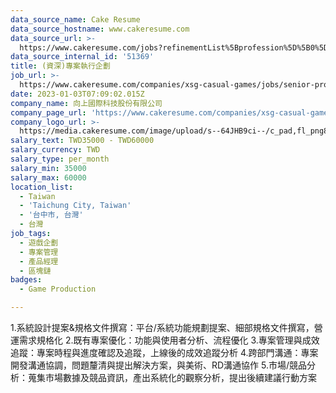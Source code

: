 ```yaml
---
data_source_name: Cake Resume
data_source_hostname: www.cakeresume.com
data_source_url: >-
  https://www.cakeresume.com/jobs?refinementList%5Bprofession%5D%5B0%5D=game-production&range%5Bsalary_range%5D%5Bmin%5D=1000000
data_source_internal_id: '51369'
title: (資深)專案執行企劃
job_url: >-
  https://www.cakeresume.com/companies/xsg-casual-games/jobs/senior-project-execution-planning
date: 2023-01-03T07:09:02.015Z
company_name: 向上國際科技股份有限公司
company_page_url: 'https://www.cakeresume.com/companies/xsg-casual-games'
company_logo_url: >-
  https://media.cakeresume.com/image/upload/s--64JHB9ci--/c_pad,fl_png8,h_200,w_200/v1672301553/wb4zhsomwnlk67lpw2vc.png
salary_text: TWD35000 - TWD60000
salary_currency: TWD
salary_type: per_month
salary_min: 35000
salary_max: 60000
location_list:
  - Taiwan
  - 'Taichung City, Taiwan'
  - '台中市, 台灣'
  - 台灣
job_tags:
  - 遊戲企劃
  - 專案管理
  - 產品經理
  - 區塊鏈
badges:
  - Game Production

---
```


1.系統設計提案&規格文件撰寫：平台/系統功能規劃提案、細部規格文件撰寫，營運需求規格化 2.既有專案優化：功能與使用者分析、流程優化 3.專案管理與成效追蹤：專案時程與進度確認及追蹤，上線後的成效追蹤分析 4.跨部門溝通：專案開發溝通協調，問題釐清與提出解決方案，與美術、RD溝通協作 5.市場/競品分析：蒐集市場數據及競品資訊，產出系統化的觀察分析，提出後續建議行動方案
